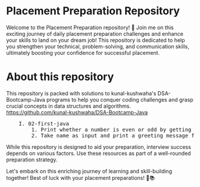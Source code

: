 # Placement Preparation Repository

Welcome to the Placement Preparation repository! 🚀
Join me on this exciting journey of daily placement preparation challenges and enhance your skills to land on your dream job! This repository is dedicated to help you strengthen your technical, problem-solving, and communication skills, ultimately boosting your confidence for successful placement.

# About this repository
This repository is packed with solutions to kunal-kushwaha's DSA-Bootcamp-Java programs to help you conquer coding challenges and grasp crucial concepts in data structures and algorithms.
https://github.com/kunal-kushwaha/DSA-Bootcamp-Java

<pre>
    I. 02-first-java
        1. Print whether a number is even or odd by getting input from the user.
        2. Take name as input and print a greeting message for that particular name.
</pre>

While this repository is designed to aid your preparation, interview success depends on various factors. Use these resources as part of a well-rounded preparation strategy.

Let's embark on this enriching journey of learning and skill-building together! Best of luck with your placement preparations! 💪📚
